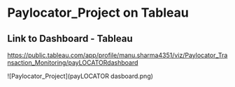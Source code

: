 # Paylocator_Project on Tableau
## Link to Dashboard - Tableau
https://public.tableau.com/app/profile/manu.sharma4351/viz/Paylocator_Transaction_Monitoring/payLOCATORdashboard

![Paylocator_Project](payLOCATOR dasboard.png)

